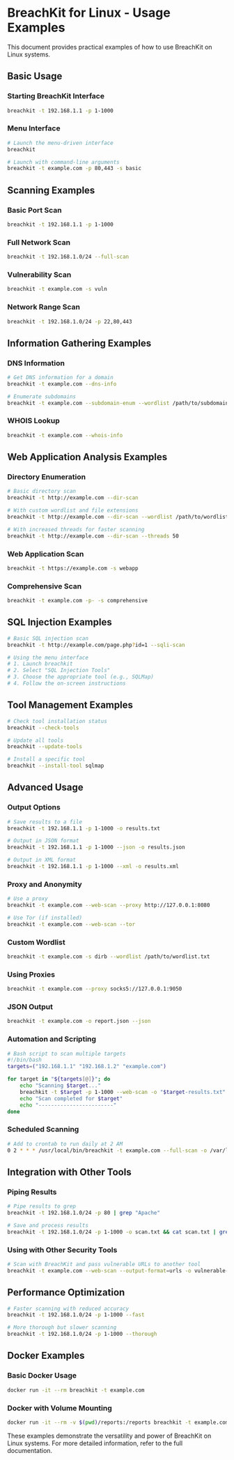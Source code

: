 # BreachKit for Linux - Usage Examples

This document provides practical examples of how to use BreachKit on Linux systems.

## Basic Usage

### Starting BreachKit Interface

```bash
breachkit -t 192.168.1.1 -p 1-1000
```

### Menu Interface

```bash
# Launch the menu-driven interface
breachkit

# Launch with command-line arguments
breachkit -t example.com -p 80,443 -s basic
```

## Scanning Examples

### Basic Port Scan

```bash
breachkit -t 192.168.1.1 -p 1-1000
```

### Full Network Scan

```bash
breachkit -t 192.168.1.0/24 --full-scan
```

### Vulnerability Scan

```bash
breachkit -t example.com -s vuln
```

### Network Range Scan

```bash
breachkit -t 192.168.1.0/24 -p 22,80,443
```

## Information Gathering Examples

### DNS Information

```bash
# Get DNS information for a domain
breachkit -t example.com --dns-info

# Enumerate subdomains
breachkit -t example.com --subdomain-enum --wordlist /path/to/subdomains.txt
```

### WHOIS Lookup

```bash
breachkit -t example.com --whois-info
```

## Web Application Analysis Examples

### Directory Enumeration

```bash
# Basic directory scan
breachkit -t http://example.com --dir-scan

# With custom wordlist and file extensions
breachkit -t http://example.com --dir-scan --wordlist /path/to/wordlist.txt --extensions php,html,js

# With increased threads for faster scanning
breachkit -t http://example.com --dir-scan --threads 50
```

### Web Application Scan

```bash
breachkit -t https://example.com -s webapp
```

### Comprehensive Scan

```bash
breachkit -t example.com -p- -s comprehensive
```

## SQL Injection Examples

```bash
# Basic SQL injection scan
breachkit -t http://example.com/page.php?id=1 --sqli-scan

# Using the menu interface
# 1. Launch breachkit
# 2. Select "SQL Injection Tools"
# 3. Choose the appropriate tool (e.g., SQLMap)
# 4. Follow the on-screen instructions
```

## Tool Management Examples

```bash
# Check tool installation status
breachkit --check-tools

# Update all tools
breachkit --update-tools

# Install a specific tool
breachkit --install-tool sqlmap
```

## Advanced Usage

### Output Options

```bash
# Save results to a file
breachkit -t 192.168.1.1 -p 1-1000 -o results.txt

# Output in JSON format
breachkit -t 192.168.1.1 -p 1-1000 --json -o results.json

# Output in XML format
breachkit -t 192.168.1.1 -p 1-1000 --xml -o results.xml
```

### Proxy and Anonymity

```bash
# Use a proxy
breachkit -t example.com --web-scan --proxy http://127.0.0.1:8080

# Use Tor (if installed)
breachkit -t example.com --web-scan --tor
```

### Custom Wordlist

```bash
breachkit -t example.com -s dirb --wordlist /path/to/wordlist.txt
```

### Using Proxies

```bash
breachkit -t example.com --proxy socks5://127.0.0.1:9050
```

### JSON Output

```bash
breachkit -t example.com -o report.json --json
```

### Automation and Scripting

```bash
# Bash script to scan multiple targets
#!/bin/bash
targets=("192.168.1.1" "192.168.1.2" "example.com")

for target in "${targets[@]}"; do
    echo "Scanning $target..."
    breachkit -t $target -p 1-1000 --web-scan -o "$target-results.txt"
    echo "Scan completed for $target"
    echo "------------------------"
done
```

### Scheduled Scanning

```bash
# Add to crontab to run daily at 2 AM
0 2 * * * /usr/local/bin/breachkit -t example.com --full-scan -o /var/log/breachkit/$(date +\%Y\%m\%d).log
```

## Integration with Other Tools

### Piping Results

```bash
# Pipe results to grep
breachkit -t 192.168.1.0/24 -p 80 | grep "Apache"

# Save and process results
breachkit -t 192.168.1.0/24 -p 1-1000 -o scan.txt && cat scan.txt | grep "open" > open-ports.txt
```

### Using with Other Security Tools

```bash
# Scan with BreachKit and pass vulnerable URLs to another tool
breachkit -t example.com --web-scan --output-format=urls -o vulnerable-urls.txt && another-tool --url-file vulnerable-urls.txt
```

## Performance Optimization

```bash
# Faster scanning with reduced accuracy
breachkit -t 192.168.1.0/24 -p 1-1000 --fast

# More thorough but slower scanning
breachkit -t 192.168.1.0/24 -p 1-1000 --thorough
```

## Docker Examples

### Basic Docker Usage

```bash
docker run -it --rm breachkit -t example.com
```

### Docker with Volume Mounting

```bash
docker run -it --rm -v $(pwd)/reports:/reports breachkit -t example.com -o /reports/output.txt
```

These examples demonstrate the versatility and power of BreachKit on Linux systems. For more detailed information, refer to the full documentation.
